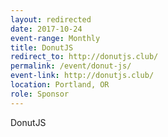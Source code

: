 ```yaml
---
layout: redirected
date: 2017-10-24
event-range: Monthly
title: DonutJS
redirect_to: http://donutjs.club/
permalink: /event/donut-js/
event-link: http://donutjs.club/
location: Portland, OR
role: Sponsor
---
```

DonutJS
